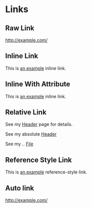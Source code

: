 # Links

## Raw Link

http://example.com/


## Inline Link

This is [an example](http://example.com/) inline link.

## Inline With Attribute

This is [an example](http://example.com/ "Title") inline link.

## Relative Link

See my [Header](03_headers.md) page for details.   

See my absolute [Header](Assets/Test/Basic/03_headers.md)

See my .. [File](../Extensions/AbbreviationSpecs.md)

## Reference Style Link

This is [an example][id] reference-style link.

## Auto link 

<http://example.com/>



[id]: http://example.com/  "Optional Title Here"

